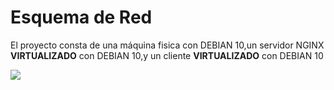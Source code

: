 # Esquema de Red

El proyecto consta de una máquina fisica con DEBIAN 10,un servidor NGINX **VIRTUALIZADO** con DEBIAN 10,y un cliente **VIRTUALIZADO** con DEBIAN 10

![](https://github.com/jesusromero92/NGINX/blob/main/Fotos/red2.png)
